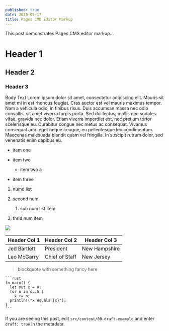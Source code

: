 ```yaml
---
published: true
date: 2025-07-17
title: Pages CMD Editor Markup
---
```

This post demonstrates Pages CMS editor markup...

# Header 1

## Header 2

### Header 3

Body Text Lorem ipsum dolor sit amet, consectetur adipiscing elit. Mauris sit amet mi in est rhoncus feugiat. Cras auctor est vel mauris maximus tempor. Nam a vehicula odio, in finibus risus. Duis accumsan massa nec odio convallis, sit amet viverra turpis porta. Sed dui lectus, mollis nec sodales vitae, gravida nec dolor. Etiam viverra imperdiet est, nec pretium tortor scelerisque eu. Curabitur congue nec metus ac consequat. Vivamus consequat arcu eget neque congue, eu pellentesque leo condimentum. Maecenas malesuada blandit quam vel fringilla. In suscipit rutrum dolor, sed venenatis enim dapibus eu.

*   item one
    
*   item two
    
    *   item two a
        
*   item three
    

1.  numd list
    
2.  second num
    
    1.  sub num list item
        
3.  thrid num item
    

![](/public/lighthouse.png)

| Header Col 1 | Header Col 2 | Header Col 3 |
| --- | --- | --- |
| Jed Bartlett | President | New Hampshire |
| Leo McGarry | Chief of Staff | New Jersey |

> blockquote with something fancy here

````
```rust
fn main() {
  let mut x = 0;
  for n in o..5 {
    x += n;
  println!("x equals {x}");
}
```
````

If you are seeing this post, edit `src/content/08-draft-example` and enter `draft: true` in the metadata.